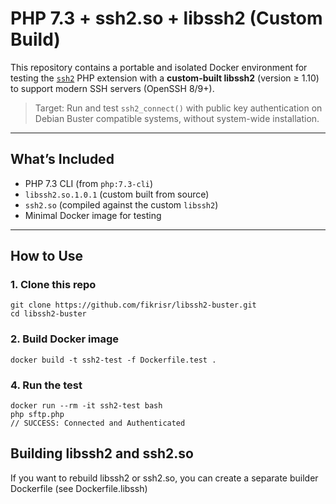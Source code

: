 # PHP 7.3 + ssh2.so + libssh2 (Custom Build)

This repository contains a portable and isolated Docker environment for testing the [`ssh2`](https://www.php.net/manual/en/book.ssh2.php) PHP extension with a **custom-built libssh2** (version ≥ 1.10) to support modern SSH servers (OpenSSH 8/9+).

> Target: Run and test `ssh2_connect()` with public key authentication on Debian Buster compatible systems, without system-wide installation.

---

## What’s Included

- PHP 7.3 CLI (from `php:7.3-cli`)
- `libssh2.so.1.0.1` (custom built from source)
- `ssh2.so` (compiled against the custom `libssh2`)
- Minimal Docker image for testing

---

## How to Use

### 1. Clone this repo

```
git clone https://github.com/fikrisr/libssh2-buster.git
cd libssh2-buster
```

### 2. Build Docker image

```
docker build -t ssh2-test -f Dockerfile.test .
```

### 4. Run the test

```
docker run --rm -it ssh2-test bash
php sftp.php
// SUCCESS: Connected and Authenticated
```

## Building libssh2 and ssh2.so

If you want to rebuild libssh2 or ssh2.so, you can create a separate builder Dockerfile (see Dockerfile.libssh)
